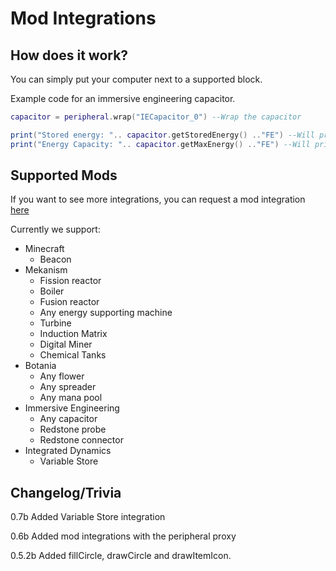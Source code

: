 # Mod Integrations

## How does it work?

You can simply put your computer next to a supported block.

Example code for an immersive engineering capacitor.
```lua
capacitor = peripheral.wrap("IECapacitor_0") --Wrap the capacitor

print("Stored energy: ".. capacitor.getStoredEnergy() .."FE") --Will print the stored energy
print("Energy Capacity: ".. capacitor.getMaxEnergy() .."FE") --Will print the energy capacity
```

## Supported Mods
If you want to see more integrations, you can request a mod integration [here](https://github.com/Seniorendi/AdvancedPeripherals/issues)

Currently we support:

* Minecraft
    - Beacon
* Mekanism
    - Fission reactor
    - Boiler
    - Fusion reactor
    - Any energy supporting machine
    - Turbine
    - Induction Matrix
    - Digital Miner
    - Chemical Tanks
* Botania
    - Any flower
    - Any spreader
    - Any mana pool
* Immersive Engineering
    - Any capacitor
    - Redstone probe
    - Redstone connector
* Integrated Dynamics
    - Variable Store

## Changelog/Trivia

0.7b
Added Variable Store integration

0.6b
Added mod integrations with the peripheral proxy

0.5.2b
Added fillCircle, drawCircle and drawItemIcon.
